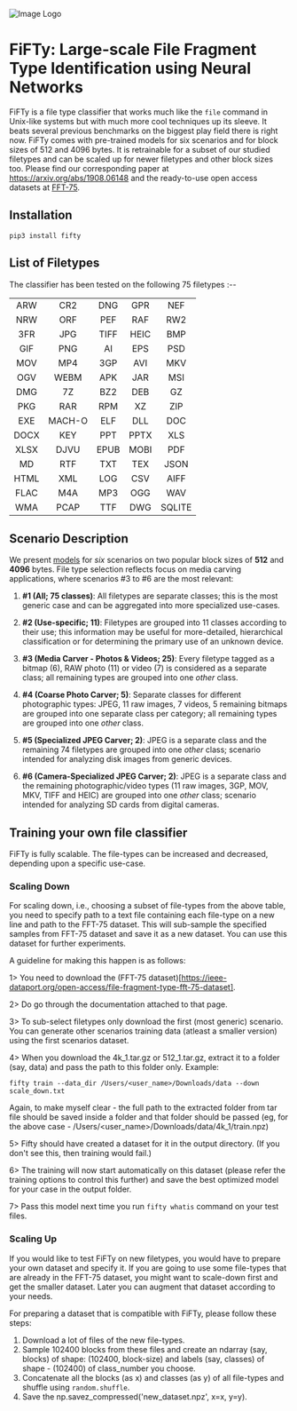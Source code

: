 ![Image Logo](https://github.com/mittalgovind/fifty/blob/master/fifty_logo.png)
# FiFTy: Large-scale File Fragment Type Identification using Neural Networks

FiFTy is a file type classifier that works much like the ``file`` command in Unix-like systems but with much more cool techniques up its sleeve. It beats several previous benchmarks on the biggest play field there is right now.  FiFTy comes with pre-trained models for six scenarios and for block sizes of 512 and 4096 bytes.  It is retrainable for a subset of our studied filetypes and can be scaled up for newer filetypes and other block sizes too. Please find our corresponding paper at https://arxiv.org/abs/1908.06148 and the ready-to-use open access datasets at [FFT-75](https://ieee-dataport.org/open-access/file-fragment-type-fft-75-dataset).

## Installation
```
pip3 install fifty
```

## List of Filetypes
The classifier has been tested on the following 75 filetypes :--

| | | | | | 
| :---: | :---: | :---: | :---: | :---: |
| ARW | CR2 | DNG | GPR | NEF |
| NRW | ORF | PEF | RAF | RW2 |
| 3FR | JPG | TIFF | HEIC | BMP |
| GIF | PNG | AI | EPS | PSD |
| MOV | MP4 | 3GP | AVI | MKV |
| OGV | WEBM | APK | JAR | MSI |
| DMG | 7Z | BZ2 | DEB | GZ |
| PKG | RAR | RPM | XZ | ZIP |
| EXE | MACH-O | ELF | DLL | DOC |
| DOCX | KEY | PPT | PPTX | XLS |
| XLSX | DJVU | EPUB | MOBI | PDF |
| MD | RTF | TXT | TEX | JSON |
| HTML | XML | LOG | CSV | AIFF |
| FLAC | M4A | MP3 | OGG | WAV |
| WMA | PCAP | TTF | DWG | SQLITE |


## Scenario Description
We present [models](https://github.com/mittalgovind/fifty/tree/master/fifty/utilities/models) for _six_ scenarios on two popular block sizes of __512__ and __4096__ bytes. File type selection reflects focus on media carving applications, where scenarios \#3 to \#6 are the most relevant:

1. **\#1 (All; 75 classes)**: All filetypes are separate classes; this is the most generic case and can be aggregated into more specialized use-cases.

2. **\#2 (Use-specific; 11)**: Filetypes are grouped into 11 classes according to their use; this information may be useful for more-detailed, hierarchical classification or for determining the primary use of an unknown device.

3. **\#3 (Media Carver - Photos \& Videos; 25)**: Every filetype tagged as a bitmap (6), RAW photo (11) or video (7) is considered as a separate class;  all remaining types are grouped into one _other_ class. 

4. **\#4 (Coarse Photo Carver; 5)**: Separate classes for different photographic types: JPEG, 11 raw images, 7 videos, 5 remaining bitmaps are grouped into one separate class per category; all remaining types are grouped into one _other_ class.  

5. **\#5 (Specialized JPEG Carver; 2)**: JPEG is a separate class and the remaining 74 filetypes are grouped into one _other_ class; scenario intended for analyzing disk images from generic devices.

1. **\#6 (Camera-Specialized JPEG Carver; 2)**: JPEG is a separate class and the remaining photographic/video types (11 raw images, 3GP, MOV, MKV, TIFF and HEIC) are grouped into one _other_ class; scenario intended for analyzing SD cards from digital cameras.

## Training your own file classifier

FiFTy is fully scalable. The file-types can be increased and decreased, depending upon a specific use-case. 

### Scaling Down

For scaling down, i.e., choosing a subset of file-types from the above table, you need to specify path to a text file containing each file-type on a new line and path to the FFT-75 dataset. This will sub-sample the specified samples from FFT-75 dataset and save it as a new dataset. You can use this dataset for further experiments. 

A guideline for making this happen is as follows:

1> You need to download the (FFT-75 dataset)[https://ieee-dataport.org/open-access/file-fragment-type-fft-75-dataset].

2> Do go through the documentation attached to that page.

3> To sub-select filetypes only download the first (most generic) scenario. You can generate other scenarios training data (atleast a smaller version) using the first scenarios dataset.

4> When you download the 4k_1.tar.gz or 512_1.tar.gz, extract it to a folder (say, data) and pass the path to this folder only. Example:

    fifty train --data_dir /Users/<user_name>/Downloads/data --down scale_down.txt

Again, to make myself clear - the full path to the extracted folder from tar file should be saved inside a folder and that folder should be passed (eg, for the above case - /Users/<user_name>/Downloads/data/4k_1/train.npz)

5> Fifty should have created a dataset for it in the output directory. (If you don't see this, then training would fail.)

6> The training will now start automatically on this dataset (please refer the training options to control this further) and save the best optimized model for your case in the output folder.

7> Pass this model next time you run `fifty whatis` command on your test files.

### Scaling Up

If you would like to test FiFTy on new filetypes, you would have to prepare your own dataset and specify it. If you are going to use some file-types that are already in the FFT-75 dataset, you might want to scale-down first and get the smaller dataset. Later you can augment that dataset according to your needs. 

For preparing a dataset that is compatible with FiFTy, please follow these steps:

1.  Download a lot of files of the new file-types.
2.  Sample 102400 blocks from these files and create an ndarray (say, blocks) of shape: (102400, block-size) and labels (say, classes) of shape - (102400) of class_number you choose.
3.  Concatenate all the blocks (as x) and classes (as y) of all file-types and shuffle using `random.shuffle`. 
4.  Save the np.savez_compressed('new_dataset.npz', x=x, y=y).
